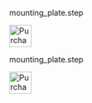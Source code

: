 

mounting_plate.step

<a href="https://rmfg.com/quote/sheet/aoyja99c4350"><img src="https://www.rmfg.com/have-it-made.svg" alt="Purchase" height="40px"></a>

mounting_plate.step

<a href="https://rmfg.com/quote/sheet/idd9sodd905d"><img src="https://www.rmfg.com/have-it-made.svg" alt="Purchase" height="40px"></a>